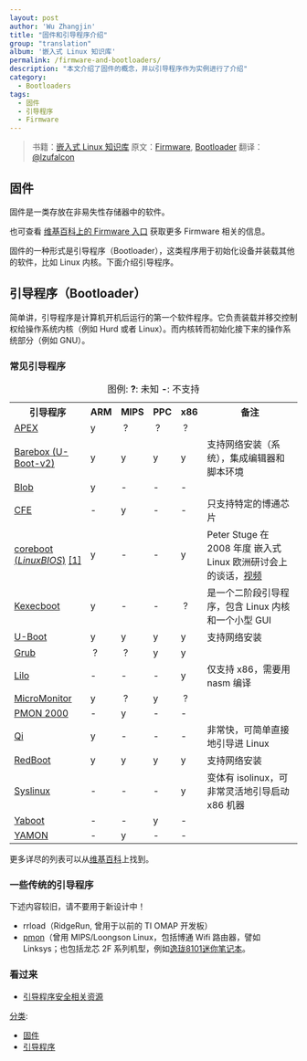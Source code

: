 ```yaml
---
layout: post
author: 'Wu Zhangjin'
title: "固件和引导程序介绍"
group: "translation"
album: '嵌入式 Linux 知识库'
permalink: /firmware-and-bootloaders/
description: "本文介绍了固件的概念，并以引导程序作为实例进行了介绍"
category:
  - Bootloaders
tags:
  - 固件
  - 引导程序 
  - Firmware
---
```


> 书籍：[嵌入式 Linux 知识库](https://gitbook.com/book/tinylab/elinux)
> 原文：[Firmware](http://eLinux.org/Firmware "http://eLinux.org/Firmware"), [Bootloader](http://eLinux.org/Bootloader "http://eLinux.org/Bootloader")
> 翻译：[@lzufalcon](https://github.com/lzufalcon)

## 固件

固件是一类存放在非易失性存储器中的软件。

也可查看 [维基百科上的 Firmware 入口](http://en.wikipedia.org/wiki/Firmware) 获取更多 Firmware 相关的信息。

固件的一种形式是引导程序（Bootloader），这类程序用于初始化设备并装载其他的软件，比如 Linux 内核。下面介绍引导程序。

## 引导程序（Bootloader）

简单讲，引导程序是计算机开机后运行的第一个软件程序。它负责装载并移交控制权给操作系统内核（例如 Hurd 或者 Linux）。而内核转而初始化接下来的操作系统部分（例如 GNU）。

### 常见引导程序

<table border="0" cellspacing="0" cellpadding="4">
<caption align="top"> 图例: <b>?</b>: 未知 <b>-</b>: 不支持 <br/>
</caption>
<tr>
<th> 引导程序  </th>
<th> ARM </th>
<th> MIPS </th>
<th> PPC </th>
<th> x86 </th>
<th> 备注
</th></tr>
<tr>
<td> <a href="http://elinux.org/APEX" title="APEX">APEX</a>
</td>
<td>                 y  </td>
<td> &#160;?   </td>
<td> &#160;?  </td>
<td> &#160;?  </td>
<td>
</td></tr>
<tr>
<td> <a href="http://elinux.org/Barebox" title="Barebox">Barebox (U-Boot-v2)</a>
</td>
<td>                 y  </td>
<td>   y  </td>
<td>  y  </td>
<td>  y  </td>
<td> 支持网络安装（系统），集成编辑器和脚本环境
</td></tr>
<tr>
<td> <a href="http://elinux.org/Blob" title="Blob">Blob</a>
</td>
<td>                 y  </td>
<td>  -   </td>
<td>  -  </td>
<td>  -  </td>
<td>
</td></tr>
<tr>
<td> <a rel="nofollow" href="http://www.linux-mips.org/wiki/Common_Firmware_Environment">CFE</a>
</td>
<td>                 -  </td>
<td>  y   </td>
<td>  -  </td>
<td>  -  </td>
<td> 只支持特定的博通芯片
</td></tr>
<tr>
<td> <a href="http://elinux.org/Coreboot" title="Coreboot"> coreboot (<i>LinuxBIOS</i>)</a> <a rel="nofollow" href="http://www.coreboot.org/Welcome_to_coreboot">[1]</a>
</td>
<td>                 y  </td>
<td>  -   </td>
<td>  -  </td>
<td>  y  </td>
<td> Peter Stuge 在 2008 年度 嵌入式 Linux 欧洲研讨会上的谈话，<a rel="nofollow" href="http://free-electrons.com/pub/video/2008/elce/nluug-fall2008-stuge-coreboot.ogv">视频</a>
</td></tr>
<tr>
<td> <a href="http://elinux.org/Kexecboot" title="Kexecboot">Kexecboot</a>
</td>
<td>                 y  </td>
<td>  -   </td>
<td>  -  </td>
<td> &#160;?  </td>
<td> 是一个二阶段引导程序，包含 Linux 内核和一个小型 GUI
</td></tr>
<tr>
<td> <a href="../../.././dev_portals/Development_Platforms/Tegra/Mainline_SW/U-Boot/Tegra/Mainline_SW/U-Boot.md" title="U-Boot">U-Boot</a>
</td>
<td>                 y  </td>
<td>   y  </td>
<td>  y  </td>
<td>  y  </td>
<td> 支持网络安装
</td></tr>
<tr>
<td> <a href="http://elinux.org/Grub" title="Grub">Grub</a>
</td>
<td>                &#160;?  </td>
<td>  &#160;?  </td>
<td>  y  </td>
<td>  y  </td>
<td>
</td></tr>
<tr>
<td> <a href="http://elinux.org/Lilo" title="Lilo">Lilo</a>
</td>
<td>                 -  </td>
<td>   -  </td>
<td>  -  </td>
<td>  y  </td>
<td> 仅支持 x86，需要用 nasm 编译
</td></tr>
<tr>
<td> <a rel="nofollow" href="http://www.microcross.com/html/micromonitor.html">MicroMonitor</a>
</td>
<td>                 y  </td>
<td>  &#160;?  </td>
<td>  y  </td>
<td> &#160;?  </td>
<td>
</td></tr>
<tr>
<td> <a rel="nofollow" href="http://www.linux-mips.org/wiki/PMON_2000">PMON 2000</a>
</td>
<td>                 -  </td>
<td>  y   </td>
<td>  -  </td>
<td>  -  </td>
<td>
</td></tr>
<tr>
<td> <a href="http://elinux.org/index.php?title=Qi&amp;action=edit&amp;redlink=1" title="Qi (page does not exist)">Qi</a>
</td>
<td>                 y  </td>
<td>  -   </td>
<td>  -  </td>
<td>  -  </td>
<td> 非常快，可简单直接地引导进 Linux
</td></tr>

<tr>
<td> <a href="http://elinux.org/index.php?title=RedBoot&amp;action=edit&amp;redlink=1" title="RedBoot (page does not exist)">RedBoot</a>
</td>
<td>                 y  </td>
<td>   y  </td>
<td>  y  </td>
<td>  y  </td>
<td> 支持网络安装
</td></tr>
<tr>
<td> <a href="http://elinux.org/Syslinux" title="Syslinux">Syslinux</a>
</td>
<td>                 -  </td>
<td>  -   </td>
<td>  -  </td>
<td>  y  </td>
<td> 变体有 isolinux，可非常灵活地引导启动 x86 机器
</td></tr>
<tr>
<td> <a rel="nofollow" href="http://yaboot.ozlabs.org/">Yaboot</a>
</td>
<td>                 -  </td>
<td>  -   </td>
<td>  y  </td>
<td>  -  </td>
<td>
</td></tr>
<tr>
<td> <a rel="nofollow" href="http://www.linux-mips.org/wiki/YAMON">YAMON</a>
</td>
<td>                 -  </td>
<td>  y   </td>
<td>  -  </td>
<td>  -  </td>
<td>
</td></tr></table>

更多详尽的列表可以从[维基百科](http://en.wikipedia.org/wiki/Comparison_of_boot_loaders)上找到。

### 一些传统的引导程序

下述内容较旧，请不要用于新设计中！

-   rrload（RidgeRun, 曾用于以前的 TI OMAP 开发板）
-   [pmon](http://www.linux-mips.org/wiki/PMON)（曾用 MIPS/Loongson Linux，包括博通 Wifi 路由器，譬如 Linksys；也包括龙芯 2F 系列机型，例如[逸珑8101迷你笔记本](http://www.lemote.com/products/computer/yilong/8.html)。

### 看过来

-   [引导程序安全相关资源](http://tinylab.gitbooks.io/elinux/content/zh/dev_portals/Security/Bootloader_Security_Resources/Bootloader_Security_Resources.html "引导程序安全相关资源")


[分类](http://eLinux.org/Special:Categories "Special:Categories"):

-   [固件](http://elinux.org/Category:Firmware)
-   [引导程序](http://eLinux.org/Category:Bootloaders "Category:Bootloaders")




